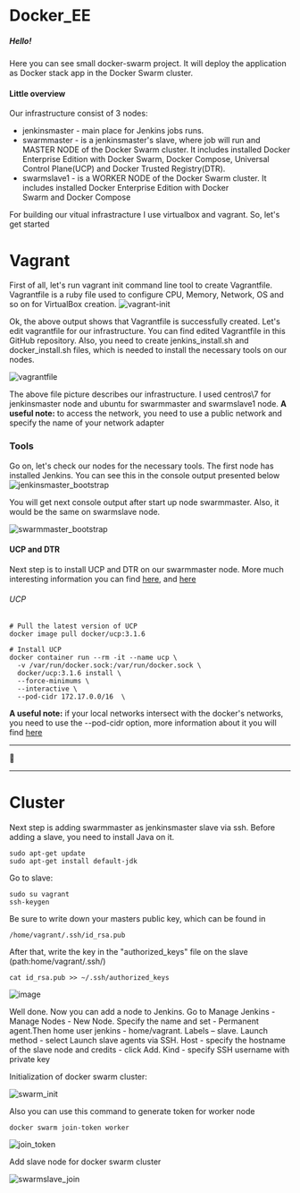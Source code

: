 # Docker_EE

##### Hello!
Here you can see small docker-swarm project. It will deploy the application as Docker stack app in the Docker Swarm cluster.
####  Little overview
Our infrastructure consist of 3 nodes:
* jenkinsmaster - main place for Jenkins jobs runs.
* swarmmaster - is a jenkinsmaster's slave, where job will run and MASTER NODE of the Docker Swarm cluster. It includes installed Docker Enterprise Edition with Docker Swarm, Docker Compose, Universal Control Plane(UCP) and Docker Trusted Registry(DTR).
* swarmslave1 - is a WORKER NODE of the Docker Swarm cluster. It includes installed Docker Enterprise Edition with Docker Swarm and Docker Compose

For building our vitual infrastracture I use virtualbox and vagrant. So, let's get started

# Vagrant
First of all, let's run vagrant init command line tool to create Vagrantfile. Vagrantfile is a ruby file used to configure CPU, Memory, Network, OS and so on for VirtualBox creation.
![vagrant-init](https://user-images.githubusercontent.com/30426958/56807807-7ad8da00-6838-11e9-86f2-ee79e1368a08.png)

Ok, the above output shows that Vagrantfile is successfully created. Let's edit vagrantfile for our infrastructure. You can find edited Vagrantfile in this GitHub repository. Also, you need to create jenkins_install.sh and docker_install.sh files, which is needed to install the necessary tools on our nodes.

![vagrantfile](https://user-images.githubusercontent.com/30426958/56931166-c9f86680-6ae7-11e9-9a4b-e6f8b91eb83b.png)

The above file picture describes our infrastructure. I used centros\7 for jenkinsmaster node and ubuntu for swarmmaster  and swarmslave1 node. 
**A useful note:** to access the network, you need to use a public network and specify the name of your network adapter
### Tools
Go on, let's check our nodes for the necessary tools. The first node has installed Jenkins. You can see this in the console output presented below
![jenkinsmaster_bootstrap](https://user-images.githubusercontent.com/30426958/56929175-a03c4100-6ae1-11e9-9c8c-f52a42a27f44.png)

You will get next console output after start up node swarmmaster. Also, it would be the same on swarmslave node.

![swarmmaster_bootstrap](https://user-images.githubusercontent.com/30426958/56930708-56a22500-6ae6-11e9-8fc5-244fd028d8fe.png)

#### UCP and DTR
Next step is to install UCP and DTR on our swarmmaster node. More much interesting information you can find [here](https://docs.docker.com/ee/ucp/admin/install/ "Universal Control Plane"), and [here](https://docs.docker.com/ee/dtr/admin/install/ "Docker Trusted Registry")

###### UCP
```shell
# Pull the latest version of UCP
docker image pull docker/ucp:3.1.6

# Install UCP
docker container run --rm -it --name ucp \
  -v /var/run/docker.sock:/var/run/docker.sock \
  docker/ucp:3.1.6 install \
  --force-minimums \
  --interactive \
  --pod-cidr 172.17.0.0/16  \
  ```
  **A useful note:** if your local networks intersect with the docker's networks, you need to use the --pod-cidr option, more information about it you will find [here](https://docs.docker.com/reference/ucp/3.1/cli/install/ "Options")

---

🦎

---
 
 # Cluster
 
 Next step is adding swarmmaster as jenkinsmaster slave via ssh. Before adding a slave, you need to install Java on it.
 ```shell
 sudo apt-get update
 sudo apt-get install default-jdk
  ```
  
Go to slave:
```shell
sudo su vagrant    
ssh-keygen 
```
Be sure to write down your masters public key, which can be found in
```shell
/home/vagrant/.ssh/id_rsa.pub
```
After that, write the key in the "authorized_keys" file on the slave (path:home/vagrant/.ssh/)
```shell
cat id_rsa.pub >> ~/.ssh/authorized_keys
```
![image](https://user-images.githubusercontent.com/30426958/57023749-86167600-6c3b-11e9-8ead-bd7ff09a4c5c.png)

Well done. Now you can add a node to Jenkins. Go to Manage Jenkins - Manage Nodes - New Node. Specify the name and set - Permanent agent.Then home user jenkins - home/vagrant. Labels – slave. 
Launch method - select Launch slave agents via SSH. Host - specify the hostname of the slave node and credits - click Add. Kind - specify SSH username with private key



Initialization of docker swarm cluster:

![swarm_init](https://user-images.githubusercontent.com/30426958/56969044-0621da80-6b6d-11e9-890c-7ddcda010b04.png)

Also you can use this command to generate token for worker node
```shell
docker swarm join-token worker
```
![join_token](https://user-images.githubusercontent.com/30426958/57021687-9cb9ce80-6c35-11e9-8801-4a4a8bfbd9dc.png)


Add slave node for docker swarm cluster

![swarmslave_join](https://user-images.githubusercontent.com/30426958/56969151-3bc6c380-6b6d-11e9-9e09-cb25d0302984.png)
